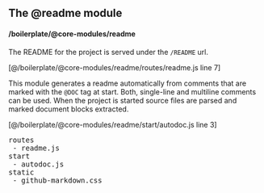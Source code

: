 ## The @readme module
#### /boilerplate/@core-modules/readme
The README for the project is served under the ```/README``` url.


[@/boilerplate/@core-modules/readme/routes/readme.js line 7]

This module generates a readme automatically from comments that are marked with the ```@DOC``` tag at start.
   Both, single-line and multiline comments can be used. When the project is started source files are parsed and marked document blocks extracted.


[@/boilerplate/@core-modules/readme/start/autodoc.js line 3]

<pre>
routes
 - readme.js
start
 - autodoc.js
static
 - github-markdown.css
</pre>

